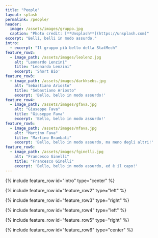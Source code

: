 ```yaml
---
title: "People"
layout: splash
permalink: /people/
header:
  image: /assets/images/gruppo.jpg
  caption: "Photo credit: [**Unsplash**](https://unsplash.com)"
excerpt: "Belli, belli in modo assurdo."
intro: 
  - excerpt: "Il gruppo più bello della StatMech"
feature_row2:
  - image_path: /assets/images/leolenz.jpg
    alt: "Leonardo Lenzini"
    title: "Leonardo Lenzini"
    excerpt: 'Short Bio'
feature_row3:
  - image_path: /assets/images/darkksebs.jpg
    alt: "Sebastiano Ariosto"
    title: "Sebastiano Ariosto"
    excerpt: 'Bello, bello in modo assurdo!'
feature_row4:
  - image_path: /assets/images/gfava.jpg
    alt: "Giuseppe Fava"
    title: "Giuseppe Fava"
    excerpt: 'Bello, bello in modo assurdo!'
feature_row5:
  - image_path: /assets/images/mfava.jpg
    alt: "Martino Fava"
    title: "Martino Brambati"
    excerpt: 'Bello, bello in modo assurdo, ma meno degli altri!'
feature_row6:
  - image_path: /assets/images/fginelli.jpg
    alt: "Francesco Ginelli"
    title: "Francesco Ginelli"
    excerpt: 'Bello, bello in modo assurdo, ed è il capo!'
---
```


{% include feature_row id="intro" type="center" %}

{% include feature_row id="feature_row2" type="left" %}

{% include feature_row id="feature_row3" type="right" %}

{% include feature_row id="feature_row4" type="left" %}

{% include feature_row id="feature_row5" type="right" %}

{% include feature_row id="feature_row6" type="center" %}
